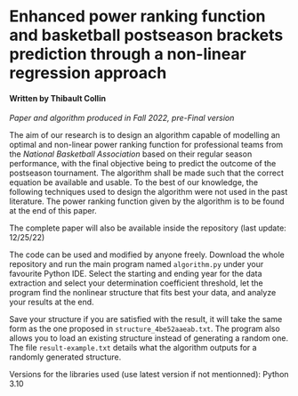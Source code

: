 # Enhanced power ranking function and basketball postseason brackets prediction through a non-linear regression approach

#### Written by Thibault Collin

*Paper and algorithm produced in Fall 2022, pre-Final version*

The aim of our research is to design an algorithm capable of modelling an optimal and non-linear power ranking function for professional teams from the *National Basketball Association* based on their regular season performance, with the final objective being to predict the outcome of the postseason tournament. The algorithm shall be made such that the correct equation be available and usable. To the best of our knowledge, the following techniques used to design the algorithm were not used in the past literature. The power ranking function given by the algorithm is to be found at the end of this paper.

The complete paper will also be available inside the repository (last update: 12/25/22)

The code can be used and modified by anyone freely. Download the whole repository and run the main program named `algorithm.py` under your favourite Python IDE. Select the starting and ending year for the data extraction and select your determination coefficient threshold, let the program find the nonlinear structure that fits best your data, and analyze your results at the end.

Save your structure if you are satisfied with the result, it will take the same form as the one proposed in `structure_4be52aaeab.txt`. The program also allows you to load an existing structure instead of generating a random one. The file `result-example.txt` details what the algorithm outputs for a randomly generated structure.


Versions for the libraries used (use latest version if not mentionned): Python 3.10
